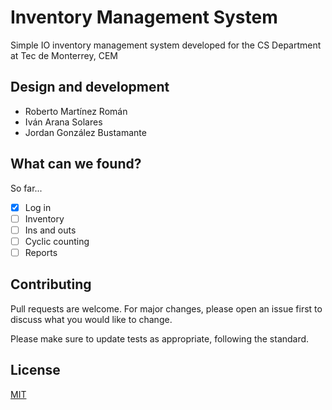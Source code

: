 # Inventory Management System
Simple IO inventory management system developed for the CS Department at Tec de Monterrey, CEM

## Design and development
- Roberto Martínez Román
- Iván Arana Solares
- Jordan González Bustamante


## What can we found?
So far...
- [x] Log in
- [ ] Inventory
- [ ] Ins and outs
- [ ] Cyclic counting
- [ ] Reports

## Contributing
Pull requests are welcome. For major changes, please open an issue first to discuss what you would like to change.

Please make sure to update tests as appropriate, following the standard.

## License
[MIT](https://choosealicense.com/licenses/mit/)
